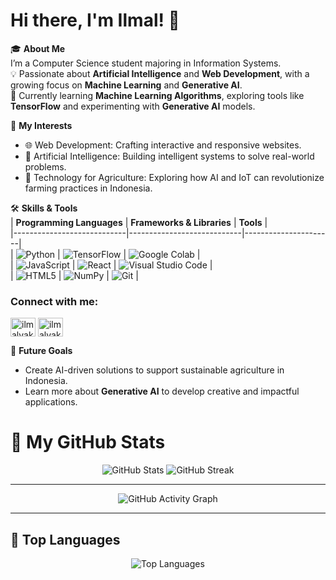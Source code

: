 # Hi there, I'm Ilmal! 👋  

🎓 **About Me**  
I’m a Computer Science student majoring in Information Systems.  
💡 Passionate about **Artificial Intelligence** and **Web Development**, with a growing focus on **Machine Learning** and **Generative AI**.  
🌱 Currently learning **Machine Learning Algorithms**, exploring tools like **TensorFlow** and experimenting with **Generative AI** models.  

🚀 **My Interests**  
- 🌐 Web Development: Crafting interactive and responsive websites.  
- 🤖 Artificial Intelligence: Building intelligent systems to solve real-world problems.  
- 🌾 Technology for Agriculture: Exploring how AI and IoT can revolutionize farming practices in Indonesia.

🛠️ **Skills & Tools**  
| **Programming Languages** | **Frameworks & Libraries** | **Tools**            |  
|----------------------------|----------------------------|----------------------|  
| ![Python](https://img.shields.io/badge/Python-3776AB?style=for-the-badge&logo=python&logoColor=white) | ![TensorFlow](https://img.shields.io/badge/TensorFlow-FF6F00?style=for-the-badge&logo=tensorflow&logoColor=white) | ![Google Colab](https://img.shields.io/badge/Google%20Colab-F9AB00?style=for-the-badge&logo=googlecolab&logoColor=white) |  
| ![JavaScript](https://img.shields.io/badge/JavaScript-F7DF1E?style=for-the-badge&logo=javascript&logoColor=black) | ![React](https://img.shields.io/badge/React-20232A?style=for-the-badge&logo=react&logoColor=61DAFB) | ![Visual Studio Code](https://img.shields.io/badge/Visual%20Studio%20Code-0078D4?style=for-the-badge&logo=visualstudiocode&logoColor=white) |  
| ![HTML5](https://img.shields.io/badge/HTML5-E34F26?style=for-the-badge&logo=html5&logoColor=white) | ![NumPy](https://img.shields.io/badge/NumPy-013243?style=for-the-badge&logo=numpy&logoColor=white) | ![Git](https://img.shields.io/badge/Git-F05032?style=for-the-badge&logo=git&logoColor=white) |  


<h3 align="left">Connect with me:</h3>
<p align="left">
<a href="https://linkedin.com/in/ilmalyakinn" target="blank"><img align="center" src="https://raw.githubusercontent.com/rahuldkjain/github-profile-readme-generator/master/src/images/icons/Social/linked-in-alt.svg" alt="ilmalyakinn" height="30" width="40" /></a>
<a href="https://instagram.com/ilmalyakinn_" target="blank"><img align="center" src="https://raw.githubusercontent.com/rahuldkjain/github-profile-readme-generator/master/src/images/icons/Social/instagram.svg" alt="ilmalyakinn_" height="30" width="40" /></a>
</p>


🌟 **Future Goals**  
- Create AI-driven solutions to support sustainable agriculture in Indonesia.  
- Learn more about **Generative AI** to develop creative and impactful applications.

# 🚀 My GitHub Stats

<div align="center">
  <img src="https://github-readme-stats.vercel.app/api?username=ilmalyakinn&show_icons=true&theme=radical&hide_border=true" alt="GitHub Stats" />
  <img src="https://github-readme-streak-stats.herokuapp.com/?user=ilmalyakinn&theme=radical&hide_border=true" alt="GitHub Streak" />
</div>

---

<div align="center">
  <img src="https://github-readme-activity-graph.cyclic.app/graph?username=ilmalyakinn&theme=react-dark&hide_border=true&area=true" alt="GitHub Activity Graph" />
</div>

---

## 🌟 Top Languages
<div align="center">
  <img src="https://github-readme-stats.vercel.app/api/top-langs/?username=ilmalyakinn&layout=compact&theme=radical&hide_border=true" alt="Top Languages" />
</div>

<!--
**ilmalyakinn/ilmalyakinn** is a ✨ _special_ ✨ repository because its `README.md` (this file) appears on your GitHub profile.
